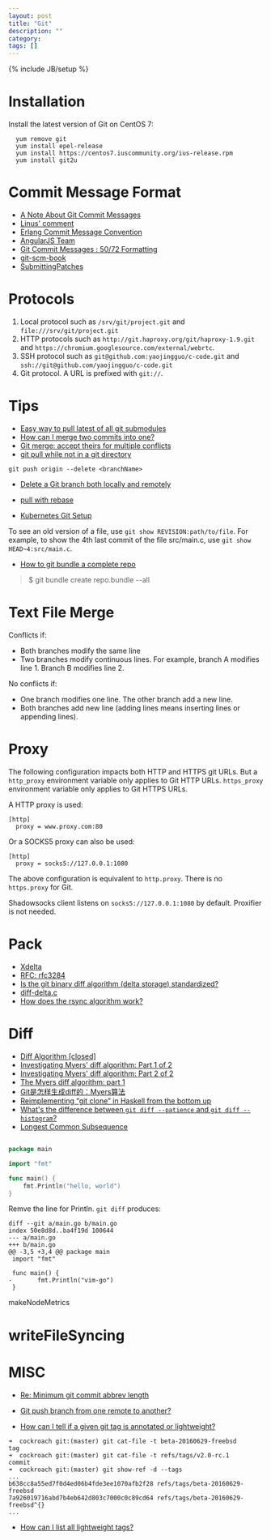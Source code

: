 ```yaml
---
layout: post
title: "Git"
description: ""
category:
tags: []
---
```

{% include JB/setup %}

# Installation  
Install the latest version of Git on CentOS 7:
```
  yum remove git
  yum install epel-release
  yum install https://centos7.iuscommunity.org/ius-release.rpm
  yum install git2u
```

# Commit Message Format
- [A Note About Git Commit Messages](http://tbaggery.com/2008/04/19/a-note-about-git-commit-messages.html)
- [Linus' comment](https://github.com/torvalds/linux/pull/17#issuecomment-5661185)
- [Erlang Commit Message Convention](https://github.com/erlang/otp/wiki/Writing-good-commit-messages)
- [AngularJS Team](https://github.com/angular/angular.js/blob/master/CONTRIBUTING.md)
- [Git Commit Messages : 50/72 Formatting](http://stackoverflow.com/questions/2290016/git-commit-messages-50-72-formatting)
- [git-scm-book](http://git-scm.com/book/ch5-2.html)
- [SubmittingPatches](http://git.kernel.org/cgit/linux/kernel/git/torvalds/linux.git/tree/Documentation/SubmittingPatches)

# Protocols
1. Local protocol such as `/srv/git/project.git` and `file:///srv/git/project.git`
1. HTTP protocols such as `http://git.haproxy.org/git/haproxy-1.9.git` and `https://chromium.googlesource.com/external/webrtc`.
1. SSH protocol such as `git@github.com:yaojingguo/c-code.git` and `ssh://git@github.com/yaojingguo/c-code.git`
1. Git protocol. A URL is prefixed with `git://`.

# Tips
- [Easy way to pull latest of all git submodules](https://stackoverflow.com/questions/1030169/easy-way-to-pull-latest-of-all-git-submodules)
- [How can I merge two commits into one?](http://stackoverflow.com/a/2568581/431698)
- [Git merge: accept theirs for multiple
  conflicts](http://stackoverflow.com/questions/22544305/git-merge-accept-theirs-for-multiple-conflicts)
- [git pull while not in a git directory](http://stackoverflow.com/questions/5083224/git-pull-while-not-in-a-git-directory)

```
git push origin --delete <branchName>
```

- [Delete a Git branch both locally and remotely](http://stackoverflow.com/questions/2003505/delete-a-git-branch-both-locally-and-remotely)

- [pull with rebase](http://gitready.com/advanced/2009/02/11/pull-with-rebase.html)
- [Kubernetes Git Setup](https://github.com/kubernetes/kubernetes/blob/master/docs/devel/development.md#git-setup)


To see an old version of a file, use `git show REVISION:path/to/file`.
For example, to show the 4th last commit of the file src/main.c, use
`git show HEAD~4:src/main.c`.

- [How to git bundle a complete repo](https://stackoverflow.com/a/11795549/431698)
> $ git bundle create repo.bundle --all

# Text File Merge

Conflicts if:

- Both branches modify the same line
- Two branches modify continuous lines. For example, branch A modifies line 1.
  Branch B modifies line 2.

No conflicts if:

- One branch modifies one line. The other branch add a new line.
- Both branches add new line (adding lines means inserting lines or appending lines).


# Proxy
The following configuration impacts both HTTP and HTTPS git URLs. But a
`http_proxy` environment variable only applies to Git HTTP URLs. `https_proxy`
environment variable only applies to Git HTTPS URLs.

A HTTP proxy is used:
```
[http]
  proxy = www.proxy.com:80
```
Or a SOCKS5 proxy can also be used:
```
[http]
  proxy = socks5://127.0.0.1:1080
```

The above configuration is equivalent to `http.proxy`. There is no `https.proxy`
for Git.

Shadowsocks client listens on `socks5://127.0.0.1:1080` by default. Proxifier is
not needed.

# Pack
- [Xdelta](https://github.com/jmacd/xdelta)
- [RFC: rfc3284](https://tools.ietf.org/html/rfc3284)
- [Is the git binary diff algorithm (delta storage) standardized?](https://stackoverflow.com/a/9478566/431698)
- [diff-delta.c](https://github.com/git/git/blob/master/diff-delta.c)
- [How does the rsync algorithm work?](https://www.quora.com/How-does-the-rsync-algorithm-work)

# Diff
- [Diff Algorithm [closed]](https://stackoverflow.com/a/1313218/431698)
- [Investigating Myers' diff algorithm: Part 1 of 2](https://www.codeproject.com/Articles/42279/Investigating-Myers-diff-algorithm-Part-of)
- [Investigating Myers' diff algorithm: Part 2 of 2](https://www.codeproject.com/Articles/42279/Investigating-Myers-diff-algorithm-Part-of)
- [The Myers diff algorithm: part 1](https://blog.jcoglan.com/2017/02/12/the-myers-diff-algorithm-part-1/)
- [Git是怎样生成diff的：Myers算法](http://cjting.me/misc/how-git-generate-diff/)
- [Reimplementing “git clone” in Haskell from the bottom up](http://stefan.saasen.me/articles/git-clone-in-haskell-from-the-bottom-up/#implementation_of_the_delta_encoding_algorithm)
- [What's the difference between `git diff --patience` and `git diff --histogram`?](https://stackoverflow.com/questions/32365271/whats-the-difference-between-git-diff-patience-and-git-diff-histogram)
- [Longest Common Subsequence](http://wordaligned.org/articles/longest-common-subsequence)

##

```go
package main

import "fmt"

func main() {
	fmt.Println("hello, world")
}
```

Remve the line for Println. `git diff` produces:

```
diff --git a/main.go b/main.go
index 50e8d8d..ba4f19d 100644
--- a/main.go
+++ b/main.go
@@ -3,5 +3,4 @@ package main
 import "fmt"

 func main() {
-       fmt.Println("vim-go")
 }
```

makeNodeMetrics

# writeFileSyncing

# MISC
- [Re: Minimum git commit abbrev length](https://lkml.org/lkml/2010/10/28/264)
- [Git push branch from one remote to another?](https://stackoverflow.com/a/21133502/431698)

- [How can I tell if a given git tag is annotated or lightweight?]()
```
➜  cockroach git:(master) git cat-file -t beta-20160629-freebsd
tag
➜  cockroach git:(master) git cat-file -t refs/tags/v2.0-rc.1
commit
➜  cockroach git:(master) git show-ref -d --tags
...
b638cc8a55ed7f0d4ed06b4fde3ee1070afb2f28 refs/tags/beta-20160629-freebsd
7a926019716abd7b4eb642d803c7000c0c89cd64 refs/tags/beta-20160629-freebsd^{}
...
```
- [How can I list all lightweight tags?](https://stackoverflow.com/questions/21031201/how-can-i-list-all-lightweight-tags)
